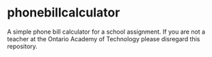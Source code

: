 # phonebillcalculator
A simple phone bill calculator for a school assignment.
If you are not a teacher at the Ontario Academy of Technology please disregard this repository.
